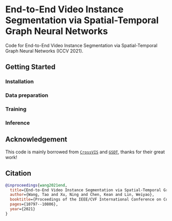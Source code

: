 # End-to-End Video Instance Segmentation via Spatial-Temporal Graph Neural Networks
Code for End-to-End Video Instance Segmentation via Spatial-Temporal Graph Neural Networks (ICCV 2021).
## Getting Started

### Installation

### Data preparation

### Training

### Inference

### 

## Acknowledgement

This code is mainly borrowed from [```CrossVIS```](https://github.com/hustvl/CrossVIS) and [```GSDT```](https://github.com/yongxinw/GSDT), thanks for their great work!

## Citation

```BibTeX
@inproceedings{wang2021end,
  title={End-to-End Video Instance Segmentation via Spatial-Temporal Graph Neural Networks},
  author={Wang, Tao and Xu, Ning and Chen, Kean and Lin, Weiyao},
  booktitle={Proceedings of the IEEE/CVF International Conference on Computer Vision},
  pages={10797--10806},
  year={2021}
}
```


